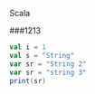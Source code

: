 Scala

###1213

```Scala
val i = 1
val s = "String"
var sr = "String 2"
var sr = "string 3"
print(sr)
```

